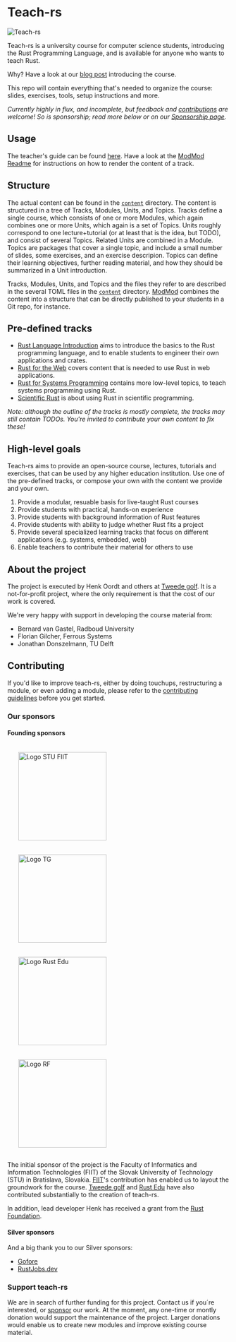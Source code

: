 # Teach-rs

![Teach-rs](https://tweedegolf.nl/images/teach-rs-logo.png)

Teach-rs is a university course for computer science students, introducing the Rust Programming Language, and is available for anyone who wants to teach Rust.

Why? Have a look at our [blog post](https://tweedegolf.nl/en/blog/80/rust-101-open-source-university-course) introducing the course.

This repo will contain everything that's needed to organize the course: slides, exercises, tools, setup instructions and more.

*Currently highly in flux, and incomplete, but feedback and [contributions](./CONTRIBUTING.md) are welcome! So is sponsorship; read more below or on our [Sponsorship page](https://github.com/sponsors/tweedegolf).*

## Usage
The teacher's guide can be found [here](./teachers_guide.md).
Have a look at the [ModMod Readme](./modmod/README.md) for instructions on how to render the content of a track.

## Structure
The actual content can be found in the [`content`](./content) directory.
The content is structured in a tree of Tracks, Modules, Units, and Topics.
Tracks define a single course, which consists of one or more Modules, which again combines one or more Units, which again is a set of Topics.
Units roughly correspond to one lecture+tutorial (or at least that is the idea, but TODO), and consist of several Topics. Related Units are combined in a Module.
Topics are packages that cover a single topic, and include a small number of slides, some exercises, and an exercise descripion.
Topics can define their learning objectives, further reading material, and how they should be summarized in a Unit introduction.

Tracks, Modules, Units, and Topics and the files they refer to are described in the several TOML files in the [`content`](./content) directory.
[ModMod](./modmod/README.md) combines the content into a structure that can be directly published to your students in a Git repo, for instance.

## Pre-defined tracks
- [Rust Language Introduction](./content/rust-intro.track.toml) aims to introduce the basics to the Rust programming language, and to enable students to engineer their own applications and crates.
- [Rust for the Web](./content/rust-for-web.track.toml) covers content that is needed to use Rust in web applications.
- [Rust for Systems Programming](./content/rust-for-systems.track.toml) contains more low-level topics, to teach systems programming using Rust.
- [Scientific Rust](./content/scientific-rust.track.toml) is about using Rust in scientific programming.

*Note: although the outline of the tracks is mostly complete, the tracks may still contain TODOs. You're invited to contribute your own content to fix these!*

## High-level goals
Teach-rs aims to provide an open-source course, lectures, tutorials and exercises, that can be used by any higher education institution.
Use one of the pre-defined tracks, or compose your own with the content we provide and your own.

1. Provide a modular, resuable basis for live-taught Rust courses
2. Provide students with practical, hands-on experience
3. Provide students with background information of Rust features
4. Provide students with ability to judge whether Rust fits a project
5. Provide several specialized learning tracks that focus on different applications (e.g. systems, embedded, web)
6. Enable teachers to contribute their material for others to use

## About the project

The project is executed by Henk Oordt and others at [Tweede golf](https://tweedegolf.nl). It is a not-for-profit project, where the only requirement is that the cost of our work is covered.

We're very happy with support in developing the course material from:

- Bernard van Gastel, Radboud University
- Florian Gilcher, Ferrous Systems
- Jonathan Donszelmann, TU Delft

## Contributing
If you'd like to improve teach-rs, either by doing touchups, restructuring a module, or even adding a module, please refer to the [contributing guidelines](./CONTRIBUTING.md) before you get started.

### Our sponsors

#### Founding sponsors

<img style="margin: 1rem 5% 1rem 5%;" src="./assets/STU_FIIT_logo_100_color.png" alt="Logo STU FIIT"  width="200px" />

<img style="margin: 1rem 5% 1rem 5%;" src="https://tweedegolf.nl/images/tweedegolf-logo-2022-1.png" alt="Logo TG"  width="200px" />

<img style="margin: 1rem 5% 1rem 5%;" src="./assets/rust-edu-banner_100.png" alt="Logo Rust Edu"  width="200px" />

<img style="margin: 1rem 5% 1rem 5%;" src="./assets/Rust_Foundation_logo_100_color.png" alt="Logo RF"  width="200px" />


The initial sponsor of the project is the Faculty of Informatics and Information Technologies (FIIT) of the Slovak University of Technology (STU) in Bratislava, Slovakia. [FIIT](https://www.fiit.stuba.sk/en.html?page_id=749)'s contribution has enabled us to layout the groundwork for the course. [Tweede golf](https://tweedegolf.nl/en) and [Rust Edu](https://rust-edu.org/) have also contributed substantially to the creation of teach-rs.

In addition, lead developer Henk has received a grant from the [Rust Foundation](https://foundation.rust-lang.org/).

#### Silver sponsors

And a big thank you to our Silver sponsors:

- [Gofore](https://gofore.com/en/)
- [RustJobs.dev](https://rustjobs.dev/)

### Support teach-rs

We are in search of further funding for this project. Contact us if you´re interested, or [sponsor](https://github.com/sponsors/tweedegolf) our work. At the moment, any one-time or montly donation would support the maintenance of the project. Larger donations would enable us to create new modules and improve existing course material. 

